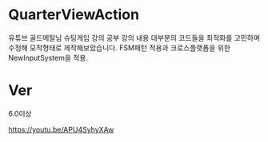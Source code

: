 # QuarterViewAction
 
유튜브 골드메탈님 슈팅게임 강의 공부
강의 내용 대부분의 코드들을 최적화를 고민하며 수정해 모작형태로 제작해보았습니다.
FSM패턴 적용과 크로스플랫폼을 위한 NewInputSystem을 적용.

# Ver
6.0이상

https://youtu.be/APU4SyhyXAw

